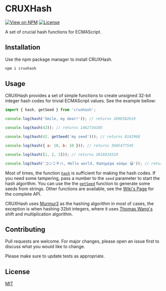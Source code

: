 # CRUXHash

[![View on NPM](https://img.shields.io/npm/v/cruxhash?style=flat-square)](https://www.npmjs.com/package/cruxhash)
[![License](https://img.shields.io/npm/l/cruxhash?style=flat-square)](https://maxroecker.mit-license.org/)

A set of crucial hash functions for ECMAScript.

## Installation

Use the npm package manager to install CRUXHash.

```bash
npm i cruxhash
```

## Usage

CRUXHash provides a set of simple functions to create unsigned 32-bit integer
hash codes for trivial ECMAScript values. See the example bellow:

```js
import { hash, getSeed } from 'cruxhash';

console.log(hash('Smile, my dear!')); // returns 2890382619

console.log(hash(42)); // returns 1462734105

console.log(hash(42, getSeed('my seed'))); // returns 8142968

console.log(hash({ a: 10, b: 10 })); // returns 3685477545

console.log(hash([1, 2, 3])); // returns 2610324319

console.log(hash('コンニチハ, Hello world, Καλημέρα κόσμε 😀')); // returns 1898574527
```

Most of times, the function [`hash`][hash] is sufficient for making the hash
codes. If you need some tampering, pass a number to the `seed` parameter to
start the hash algorithm. You can use the the [`getSeed`][getSeed] function to
generate some seeds from strings. Other functions are available, see the
[Wiki's Page][Wiki] for the complete API.

CRUXHash uses [Murmur3][Murmur3] as the hashing algorithm in most of cases, the
exception is when hashing 32bit integers, where it uses [Thomas Wang's][Wang]
shift and multiplication algorithm.

## Contributing

Pull requests are welcome. For major changes, please open an issue first to
discuss what you would like to change.

Please make sure to update tests as appropriate.

## License

[MIT](https://maxroecker.mit-license.org/)

[Wang]: http://web.archive.org/web/20071223173210/http://www.concentric.net/~Ttwang/tech/inthash.htm
[Murmur3]: https://github.com/aappleby/smhasher/blob/master/src/MurmurHash3.cpp
[Wiki]: https://github.com/MaxRoecker/cruxhash/wiki
[hash]: https://github.com/MaxRoecker/cruxhash/wiki#hash
[getSeed]: https://github.com/MaxRoecker/cruxhash/wiki#getseed
